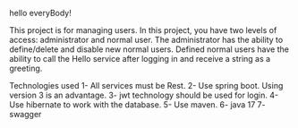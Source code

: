 hello everyBody!

This project is for managing users. In this project, you have two levels of access: administrator and normal user.
The administrator has the ability to define/delete and disable new normal users.
Defined normal users have the ability to call the Hello service after logging in and receive a string as a greeting.

Technologies used
1- All services must be Rest.
2- Use spring boot. Using version 3 is an advantage.
3- jwt technology should be used for login.
4- Use hibernate to work with the database.
5- Use maven.
6- java 17
7- swagger
